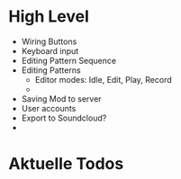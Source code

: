# High Level

* Wiring Buttons
* Keyboard input
* Editing Pattern Sequence
* Editing Patterns
  * Editor modes: Idle, Edit, Play, Record
  * 
* Saving Mod to server
* User accounts
* Export to Soundcloud?
* 


# Aktuelle Todos